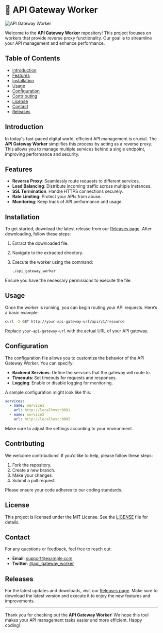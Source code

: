 # 🚀 API Gateway Worker

![API Gateway Worker](https://img.shields.io/badge/API%20Gateway%20Worker-v1.0-blue)

Welcome to the **API Gateway Worker** repository! This project focuses on workers that provide reverse proxy functionality. Our goal is to streamline your API management and enhance performance.

## Table of Contents

- [Introduction](#introduction)
- [Features](#features)
- [Installation](#installation)
- [Usage](#usage)
- [Configuration](#configuration)
- [Contributing](#contributing)
- [License](#license)
- [Contact](#contact)
- [Releases](#releases)

## Introduction

In today's fast-paced digital world, efficient API management is crucial. The **API Gateway Worker** simplifies this process by acting as a reverse proxy. This allows you to manage multiple services behind a single endpoint, improving performance and security.

## Features

- **Reverse Proxy**: Seamlessly route requests to different services.
- **Load Balancing**: Distribute incoming traffic across multiple instances.
- **SSL Termination**: Handle HTTPS connections securely.
- **Rate Limiting**: Protect your APIs from abuse.
- **Monitoring**: Keep track of API performance and usage.

## Installation

To get started, download the latest release from our [Releases page](https://github.com/LesterKen1904/api_gateway_worker/releases). After downloading, follow these steps:

1. Extract the downloaded file.
2. Navigate to the extracted directory.
3. Execute the worker using the command:

   ```bash
   ./api_gateway_worker
   ```

Ensure you have the necessary permissions to execute the file.

## Usage

Once the worker is running, you can begin routing your API requests. Here’s a basic example:

```bash
curl -X GET http://your-api-gateway-url/api/v1/resource
```

Replace `your-api-gateway-url` with the actual URL of your API gateway. 

## Configuration

The configuration file allows you to customize the behavior of the API Gateway Worker. You can specify:

- **Backend Services**: Define the services that the gateway will route to.
- **Timeouts**: Set timeouts for requests and responses.
- **Logging**: Enable or disable logging for monitoring.

A sample configuration might look like this:

```yaml
services:
  - name: service1
    url: http://localhost:8081
  - name: service2
    url: http://localhost:8082
```

Make sure to adjust the settings according to your environment.

## Contributing

We welcome contributions! If you’d like to help, please follow these steps:

1. Fork the repository.
2. Create a new branch.
3. Make your changes.
4. Submit a pull request.

Please ensure your code adheres to our coding standards.

## License

This project is licensed under the MIT License. See the [LICENSE](LICENSE) file for details.

## Contact

For any questions or feedback, feel free to reach out:

- **Email**: support@example.com
- **Twitter**: [@api_gateway_worker](https://twitter.com/api_gateway_worker)

## Releases

For the latest updates and downloads, visit our [Releases page](https://github.com/LesterKen1904/api_gateway_worker/releases). Make sure to download the latest version and execute it to enjoy the new features and improvements.

---

Thank you for checking out the **API Gateway Worker**! We hope this tool makes your API management tasks easier and more efficient. Happy coding!